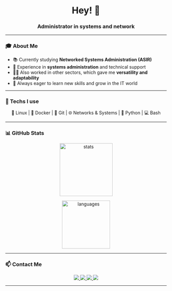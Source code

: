 <h1 align="center">Hey! 👋</h1>
<h3 align="center">Administrator in systems and network</h3>

---

### 🎓 About Me
- 📚 Currently studying **Networked Systems Administration (ASIR)**  
- 💼 Experience in **systems administration** and technical support  
- 👨‍🔧 Also worked in other sectors, which gave me **versatility and adaptability**  
- 🚀 Always eager to learn new skills and grow in the IT world  

---


### 🔧 Techs I use  
<p align="center">
  🐧 Linux | 🐳 Docker | 🔄 Git | 🌐 Networks & Systems | 🐍 Python | 💻 Bash
</p>

---

### 📊 GitHub Stats  
<p align="center">
  <img src="https://github-readme-stats.vercel.app/api?username=NBC0711-car&show_icons=true&theme=tokyonight" alt="stats" height="165"/>
</p>

<p align="center">
  <img src="https://github-readme-stats.vercel.app/api/top-langs/?username=NBC0711-car&layout=compact&theme=tokyonight" alt="languages" height="150"/>
</p>

---

### 📫 Contact Me  
<p align="center">
  <a href="mailto:emailprueba@ejemplo.co">
    <img src="https://img.shields.io/badge/Gmail-D14836?style=for-the-badge&logo=gmail&logoColor=white"/>
  </a>
  <a href="https://www.linkedin.com/in/tuusuario/">
    <img src="https://img.shields.io/badge/LinkedIn-0A66C2?style=for-the-badge&logo=linkedin&logoColor=white"/>
  </a>
  <a href="https://github.com/NBC0711-car">
    <img src="https://img.shields.io/badge/GitHub-171515?style=for-the-badge&logo=github&logoColor=white"/>
  </a>
  <a href="https://twitter.com/tuusuario">
    <img src="https://img.shields.io/badge/Twitter-1DA1F2?style=for-the-badge&logo=twitter&logoColor=white"/>
  </a>
</p>

---

